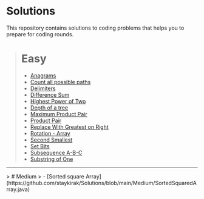 # Solutions

This repository contains solutions to coding problems that helps you to prepare for coding rounds.
> # Easy
>  - [Anagrams](https://github.com/staykirak/Solutions/blob/main/Easy/Anagrams.java)
>  - [Count all possible paths](https://github.com/staykirak/Solutions/blob/main/Easy/Count_all_possible_paths.java)
>  - [Delimiters](https://github.com/staykirak/Solutions/blob/main/Easy/Delimiters.java)
>  - [Difference Sum](https://github.com/staykirak/Solutions/blob/main/Easy/Difference_Sum.java)
>  - [Highest Power of Two](https://github.com/staykirak/Solutions/blob/main/Easy/Highest_power_of_two.java)
>  - [Depth of a tree](https://github.com/staykirak/Solutions/blob/main/Easy/Max_Depth.java)
>  - [Maximum Product Pair](https://github.com/staykirak/Solutions/blob/main/Easy/Maximum_Product_Pair.java)
>  - [Product Pair](https://github.com/staykirak/Solutions/blob/main/Easy/Product_pair.java)
>  - [Replace With Greatest on Right](https://github.com/staykirak/Solutions/blob/main/Easy/Replace_With_Greatest_On_Right.java)
>  - [Rotation - Array](https://github.com/staykirak/Solutions/blob/main/Easy/Rotation.java)
>  - [Second Smallest](https://github.com/staykirak/Solutions/blob/main/Easy/Second_smallest.java)
>  - [Set Bits](https://github.com/staykirak/Solutions/blob/main/Easy/SetBits.java)
>  - [Subsequence A-B-C](https://github.com/staykirak/Solutions/blob/main/Easy/Subsequences_A_B_C.java)
>  - [Substring of One](https://github.com/staykirak/Solutions/blob/main/Easy/Substring_of_one.java)
<hr>
> # Medium
> - [Sorted square Array](https://github.com/staykirak/Solutions/blob/main/Medium/SortedSquaredArray.java)
